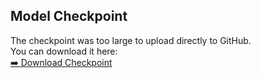 ## Model Checkpoint

The checkpoint was too large to upload directly to GitHub.  
You can download it here:  
[➡️ Download Checkpoint](https://drive.google.com/file/d/1HcBn--P2e2B-gDi6zmIAfDZwzIM8lKnQ/view?usp=sharing)
